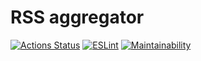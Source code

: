 # RSS aggregator
[![Actions Status](https://github.com/a-gunderin/frontend-project-lvl3/workflows/hexlet-check/badge.svg)](https://github.com/a-gunderin/frontend-project-lvl3/actions)
[![ESLint](https://github.com/a-gunderin/frontend-project-lvl3/actions/workflows/linting.yml/badge.svg)](https://github.com/a-gunderin/frontend-project-lvl3/actions/workflows/linting.yml)
[![Maintainability](https://api.codeclimate.com/v1/badges/ba74d2fff813d55675a0/maintainability)](https://codeclimate.com/github/a-gunderin/frontend-project-lvl3/maintainability)
